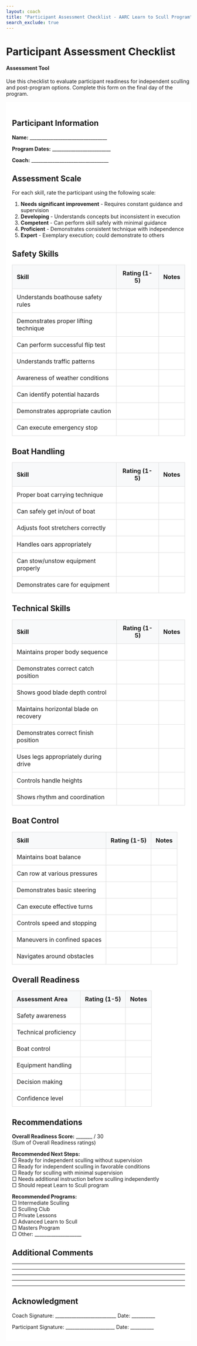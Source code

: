 ```yaml
---
layout: coach
title: "Participant Assessment Checklist - AARC Learn to Scull Program"
search_exclude: true
---
```


# Participant Assessment Checklist

<div class="info-box tip">
  <h4>Assessment Tool</h4>
  <p>Use this checklist to evaluate participant readiness for independent sculling and post-program options. Complete this form on the final day of the program.</p>
  <div class="text-center mt-3">
  </div>
</div>

<div class="assessment-checklist" markdown="1">

## Participant Information

**Name:** _________________________________

**Program Dates:** _________________________

**Coach:** _________________________________

## Assessment Scale
For each skill, rate the participant using the following scale:
1. **Needs significant improvement** - Requires constant guidance and supervision
2. **Developing** - Understands concepts but inconsistent in execution
3. **Competent** - Can perform skill safely with minimal guidance
4. **Proficient** - Demonstrates consistent technique with independence
5. **Expert** - Exemplary execution; could demonstrate to others

## Safety Skills

| Skill | Rating (1-5) | Notes |
|-------|:------------:|-------|
| Understands boathouse safety rules | | |
| Demonstrates proper lifting technique | | |
| Can perform successful flip test | | |
| Understands traffic patterns | | |
| Awareness of weather conditions | | |
| Can identify potential hazards | | |
| Demonstrates appropriate caution | | |
| Can execute emergency stop | | |

## Boat Handling

| Skill | Rating (1-5) | Notes |
|-------|:------------:|-------|
| Proper boat carrying technique | | |
| Can safely get in/out of boat | | |
| Adjusts foot stretchers correctly | | |
| Handles oars appropriately | | |
| Can stow/unstow equipment properly | | |
| Demonstrates care for equipment | | |

## Technical Skills

| Skill | Rating (1-5) | Notes |
|-------|:------------:|-------|
| Maintains proper body sequence | | |
| Demonstrates correct catch position | | |
| Shows good blade depth control | | |
| Maintains horizontal blade on recovery | | |
| Demonstrates correct finish position | | |
| Uses legs appropriately during drive | | |
| Controls handle heights | | |
| Shows rhythm and coordination | | |

## Boat Control

| Skill | Rating (1-5) | Notes |
|-------|:------------:|-------|
| Maintains boat balance | | |
| Can row at various pressures | | |
| Demonstrates basic steering | | |
| Can execute effective turns | | |
| Controls speed and stopping | | |
| Maneuvers in confined spaces | | |
| Navigates around obstacles | | |

## Overall Readiness

| Assessment Area | Rating (1-5) | Notes |
|-----------------|:------------:|-------|
| Safety awareness | | |
| Technical proficiency | | |
| Boat control | | |
| Equipment handling | | |
| Decision making | | |
| Confidence level | | |

## Recommendations

**Overall Readiness Score:** _______ / 30  
(Sum of Overall Readiness ratings)

**Recommended Next Steps:**  
□ Ready for independent sculling without supervision  
□ Ready for independent sculling in favorable conditions  
□ Ready for sculling with minimal supervision  
□ Needs additional instruction before sculling independently  
□ Should repeat Learn to Scull program  

**Recommended Programs:**  
□ Intermediate Sculling  
□ Sculling Club  
□ Private Lessons  
□ Advanced Learn to Scull  
□ Masters Program  
□ Other: ____________________

## Additional Comments

___________________________________________________________

___________________________________________________________

___________________________________________________________

___________________________________________________________

___________________________________________________________

## Acknowledgment

Coach Signature: __________________________ Date: __________

Participant Signature: _____________________ Date: __________

</div>

<style>
  .assessment-checklist {
    max-width: 800px;
    margin: 0 auto;
    padding: 1rem;
    background-color: white;
  }
  
  .assessment-checklist table {
    width: 100%;
    border-collapse: collapse;
    margin-bottom: 1.5rem;
  }
  
  .assessment-checklist th,
  .assessment-checklist td {
    border: 1px solid #ddd;
    padding: 0.75rem;
    text-align: left;
  }
  
  .assessment-checklist th {
    background-color: #f8f9fa;
  }
  
  .assessment-checklist td:nth-child(2) {
    text-align: center;
  }
</style>
